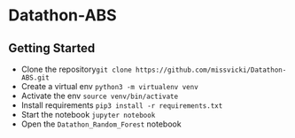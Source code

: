 # Datathon-ABS

## Getting Started
- Clone the repository`git clone https://github.com/missvicki/Datathon-ABS.git`
- Create a virtual env `python3 -m virtualenv venv`
- Activate the env `source venv/bin/activate`
- Install requirements `pip3 install -r requirements.txt`
- Start the notebook `jupyter notebook`
- Open the `Datathon_Random_Forest` notebook